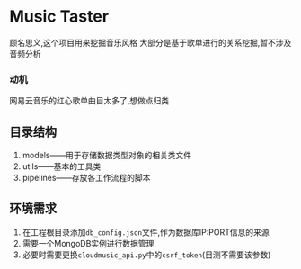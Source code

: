 # Music Taster
顾名思义,这个项目用来挖掘音乐风格
大部分是基于歌单进行的关系挖掘,暂不涉及音频分析

### 动机
网易云音乐的红心歌单曲目太多了,想做点归类

## 目录结构
1. models——用于存储数据类型对象的相关类文件
2. utils——基本的工具类
3. pipelines——存放各工作流程的脚本

## 环境需求
1. 在工程根目录添加`db_config.json`文件,作为数据库IP:PORT信息的来源
2. 需要一个MongoDB实例进行数据管理
3. 必要时需要更换`cloudmusic_api.py`中的`csrf_token`(目测不需要该参数)